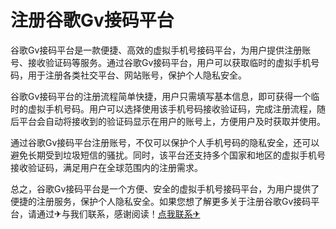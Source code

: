 # 注册谷歌Gv接码平台

谷歌Gv接码平台是一款便捷、高效的虚拟手机号接码平台，为用户提供注册账号、接收验证码等服务。通过谷歌Gv接码平台，用户可以获取临时的虚拟手机号码，用于注册各类社交平台、网站账号，保护个人隐私安全。

谷歌Gv接码平台的注册流程简单快捷，用户只需填写基本信息，即可获得一个临时的虚拟手机号码。用户可以选择使用该手机号码接收验证码，完成注册流程，随后平台会自动将接收到的验证码显示在用户的账号上，方便用户及时获取并使用。

通过谷歌Gv接码平台注册账号，不仅可以保护个人手机号码的隐私安全，还可以避免长期受到垃圾短信的骚扰。同时，该平台还支持多个国家和地区的虚拟手机号接收验证码，满足用户在全球范围内的注册需求。

总之，谷歌Gv接码平台是一个方便、安全的虚拟手机号接码平台，为用户提供了便捷的注册服务，保护个人隐私安全。如果您想了解更多关于注册谷歌Gv接码平台，请通过✈与我们联系，感谢阅读！[点我联系✈](https://dl.G208.com)